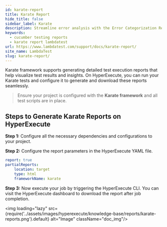 ```yaml
---
id: karate-report
title: Karate Report
hide_title: false
sidebar_label: Karate
description: Streamline error analysis with the Error Categorization Report. Identify patterns in test failures to enhance quality and efficiency in your testing process.
keywords:
  - cucumber testing reports
  - karate report lambdatest 
url: https://www.lambdatest.com/support/docs/karate-report/
site_name: LambdaTest
slug: karate-report/
---
```

<script type="application/ld+json"
      dangerouslySetInnerHTML={{ __html: JSON.stringify({
       "@context": "https://schema.org",
        "@type": "BreadcrumbList",
        "itemListElement": [{
          "@type": "ListItem",
          "position": 1,
          "name": "LambdaTest",
          "item": "https://www.lambdatest.com"
        },{
          "@type": "ListItem",
          "position": 2,
          "name": "Support",
          "item": "https://www.lambdatest.com/support/docs/"
        },{
          "@type": "ListItem",
          "position": 3,
          "name": "Karate Report",
          "item": "https://www.lambdatest.com/support/docs/karate-report/"
        }]
      })
    }}
></script>
Karate framework supports generating detailed test execution reports that help visualize test results and insights. On HyperExecute, you can run your Karate tests and configure it to generate and download these reports seamlessly.

> Ensure your project is configured with the **Karate framework** and all test scripts are in place.

## Steps to Generate Karate Reports on HyperExecute

**Step 1:** Configure all the necessary dependencies and configurations to your project.

**Step 2:** Configure the report parameters in the HyperExecute YAML file.

```yaml
report: true
partialReports:
    location: target
    type: html
    frameworkName: karate
```

**Step 3:** Now execute your job by triggering the HyperExecute CLI. You can visit the HyperExecute dashboard to download the report after job completion.

<img loading="lazy" src={require('../assets/images/hyperexecute/knowledge-base/reports/karate-reports.png').default} alt="Image" className="doc_img"/> 